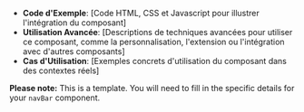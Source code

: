- **Code d'Exemple**: [Code HTML, CSS et Javascript pour illustrer l'intégration du composant]
- **Utilisation Avancée**: [Descriptions de techniques avancées pour utiliser ce composant, comme la personnalisation, l'extension ou l'intégration avec d'autres composants]
- **Cas d'Utilisation**: [Exemples concrets d'utilisation du composant dans des contextes réels]



**Please note:** This is a template. You will need to fill in the specific details for your `navBar` component.



